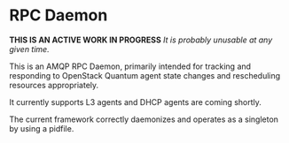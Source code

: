 RPC Daemon
==========

**THIS IS AN ACTIVE WORK IN PROGRESS**
*It is probably unusable at any given time.*

This is an AMQP RPC Daemon, primarily intended for tracking and responding to OpenStack Quantum agent state changes and rescheduling resources appropriately.

It currently supports L3 agents and DHCP agents are coming shortly.

The current framework correctly daemonizes and operates as a singleton by using a pidfile.
